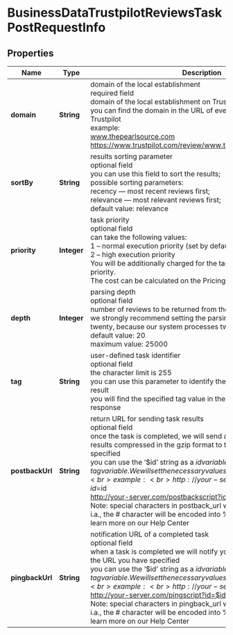 # BusinessDataTrustpilotReviewsTaskPostRequestInfo


## Properties

| Name | Type | Description | Notes |
|------------ | ------------- | ------------- | -------------|
**domain** | **String** | domain of the local establishment<br>required field<br>domain of the local establishment on Trustpilot;<br>you can find the domain in the URL of every business listed on Trustpilot<br>example:<br>www.thepearlsource.com<br>https://www.trustpilot.com/review/www.thepearlsource.com |[optional]|
**sortBy** | **String** | results sorting parameter<br>optional field<br>you can use this field to sort the results;<br>possible sorting parameters:<br>recency — most recent reviews first;<br>relevance — most relevant reviews first;<br>default value: relevance |[optional]|
**priority** | **Integer** | task priority<br>optional field<br>can take the following values:<br>1 – normal execution priority (set by default)<br>2 – high execution priority<br>You will be additionally charged for the tasks with high execution priority.<br>The cost can be calculated on the Pricing page. |[optional]|
**depth** | **Integer** | parsing depth<br>optional field<br>number of reviews to be returned from the API response<br>we strongly recommend setting the parsing depth in the multiples of twenty, because our system processes twenty reviews in a row<br>default value: 20<br>maximum value: 25000 |[optional]|
**tag** | **String** | user-defined task identifier<br>optional field<br>the character limit is 255<br>you can use this parameter to identify the task and match it with the result<br>you will find the specified tag value in the data object of the response |[optional]|
**postbackUrl** | **String** | return URL for sending task results<br>optional field<br>once the task is completed, we will send a POST request with its results compressed in the gzip format to the postback_url you specified<br>you can use the ‘$id’ string as a $id variable and ‘$tag’ as urlencoded $tag variable. We will set the necessary values before sending the request.<br>example:<br>http://your-server.com/postbackscript?id=$id<br>http://your-server.com/postbackscript?id=$id&tag=$tag<br>Note: special characters in postback_url will be urlencoded;<br>i.a., the # character will be encoded into %23<br>learn more on our Help Center |[optional]|
**pingbackUrl** | **String** | notification URL of a completed task<br>optional field<br>when a task is completed we will notify you by GET request sent to the URL you have specified<br>you can use the ‘$id’ string as a $id variable and ‘$tag’ as urlencoded $tag variable. We will set the necessary values before sending the request.<br>example:<br>http://your-server.com/pingscript?id=$id<br>http://your-server.com/pingscript?id=$id&tag=$tag<br>Note: special characters in pingback_url will be urlencoded;<br>i.a., the # character will be encoded into %23<br>learn more on our Help Center |[optional]|